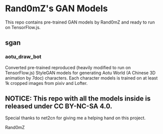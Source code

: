 # Rand0mZ's GAN Models
This repo contains pre-trained GAN models by Rand0mZ and ready to run on TensorFlow.js.
## sgan
### aotu_draw_bot
Converted pre-trained reproduced (heavily modified to run on TensorFlow.js) StyleGAN models for generating Aotu World (A Chinese 3D animation by 7doc) characters. Each character models is trained on at least 1k cropped images from pixiv and Lofter.

## NOTICE: This repo with all the models inside is released under CC BY-NC-SA 4.0.
Special thanks to net2cn for giving me a helping hand on this project.

Rand0mZ